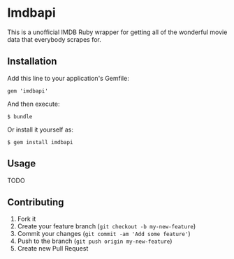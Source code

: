 # Imdbapi

This is a unofficial IMDB Ruby wrapper for getting all of the wonderful
movie data that everybody scrapes for.

## Installation

Add this line to your application's Gemfile:

    gem 'imdbapi'

And then execute:

    $ bundle

Or install it yourself as:

    $ gem install imdbapi

## Usage

TODO

## Contributing

1. Fork it
2. Create your feature branch (`git checkout -b my-new-feature`)
3. Commit your changes (`git commit -am 'Add some feature'`)
4. Push to the branch (`git push origin my-new-feature`)
5. Create new Pull Request
